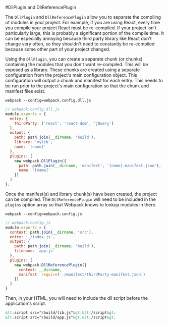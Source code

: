 #DllPlugin and DllReferencePlugin

The `DllPlugin` and `DllReferencePlugin` allow you to separate the compiling of modules in your project. For example, if you are using React, every time you compile your project React must be re-compiled. If your project isn't particularly large, this is probably a significant portion of the compile time. It can be especially annoying because third party library like React don't change very often, so they shouldn't need to constantly be re-compiled because some other part of your project changed.

Using the `DllPlugin`, you can create a separate chunk (or chunks) containing the modules that you don't want re-compiled. This will be exposed as a library. These chunks are created using a separate configuration from the project's main configuration object. This configuration will output a chunk and manifest for each entry. This needs to be run prior to the project's main configuration so that the chunk and manifest files exist.

```
webpack --config=webpack.config.dll.js
```

```javascript
// webpack.config.dll.js
module.exports = {
  entry: {
    thirdParty: ['react', 'react-dom', 'jQuery']
  },
  output: {
    path: path.join(__dirname, 'build'),
    library: 'mylib',
    name: '[name]'
  },
  plugins: [
    new webpack.DllPlugin({
      path: path.join(__dirname, 'manifest', '[name]-manifest.json'),
      name: '[name]'
    })
  ]
};
```

Once the manifest(s) and library chunk(s) have been created, the project can be compiled. The `DllReferencePlugin` will need to be included in the `plugins` option array so that Webpack knows to lookup modules in there.

```
webpack --config=webpack.config.js
```

```javascript
// webpack.config.js
module.exports = {
  context: path.join(__dirname, 'src'),
  entry: './index.js',
  output: {
    path: path.join(__dirname, 'build'),
    filename: 'app.js'
  },
  plugins: [
    new webpack.DllReferencePlugin({
      context: __dirname,
      manifest: require('./manifest/thirdParty-manifest.json')
    })
  ]
}
```

Then, in your HTML, you will need to include the dll script before the application's script.

```html
&lt;script src="/build/lib.js"&gt;&lt;/script&gt;
&lt;script src="/build/app.js"&gt;&lt;/script&gt;
```
